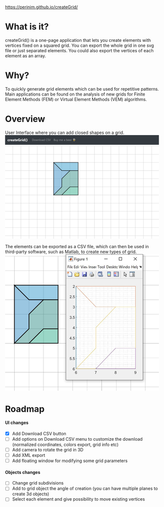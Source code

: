 https://perinim.github.io/createGrid/
# What is it?
createGrid() is a one-page application that lets you create elements with vertices fixed on a squared grid. You can export the whole grid in one svg file or just separated elements. You could also export the vertices of each element as an array.

# Why?
To quickly generate grid elements which can be used for repetitive patterns. Main applications can be found on the analysis of new grids for Finite Element Methods (FEM) or Virtual Element Methods (VEM) algorithms. 

# Overview
User Interface where you can add closed shapes on a grid.
![overviewgrid](img_readme/overview_grid.PNG?raw=true "Overview Grid")

The elements can be exported as a CSV file, which can then be used in third-party software, such as Matlab, to create new types of grid.
![matlabplot](img_readme/matlab_plot.JPG?raw=true "Matlab Plot")

# Roadmap
#### UI changes
- [x] Add Download CSV button
- [ ] Add options on Download CSV menu to customize the download (normalized coordinates, colors export, grid info etc)
- [ ] Add camera to rotate the grid in 3D
- [ ] Add XML export
- [ ] Add floating window for modifying some grid parameters
#### Objects changes
- [ ] Change grid subdivisions
- [ ] Add to grid object the angle of creation (you can have multiple planes to create 3d objects)
- [ ] Select each element and give possibility to move existing vertices 
